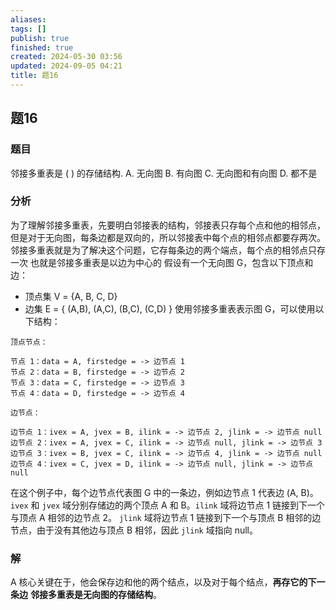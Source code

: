 ```yaml
---
aliases: 
tags: []
publish: true
finished: true
created: 2024-05-30 03:56
updated: 2024-09-05 04:21
title: 题16
---
```

## 题16
### 题目
邻接多重表是 ( ) 的存储结构.
A. 无向图 
B. 有向图 
C. 无向图和有向图 
D. 都不是
### 分析
为了理解邻接多重表，先要明白邻接表的结构，邻接表只存每个点和他的相邻点，但是对于无向图，每条边都是双向的，所以邻接表中每个点的相邻点都要存两次。
邻接多重表就是为了解决这个问题，它存每条边的两个端点，每个点的相邻点只存一次
也就是邻接多重表是以边为中心的
假设有一个无向图 G，包含以下顶点和边：
- 顶点集 V = {A, B, C, D}
- 边集 E = { (A,B), (A,C), (B,C), (C,D) }
使用邻接多重表表示图 G，可以使用以下结构：
```
顶点节点：

节点 1：data = A, firstedge = -> 边节点 1
节点 2：data = B, firstedge = -> 边节点 2
节点 3：data = C, firstedge = -> 边节点 3
节点 4：data = D, firstedge = -> 边节点 4

边节点：

边节点 1：ivex = A, jvex = B, ilink = -> 边节点 2, jlink = -> 边节点 null
边节点 2：ivex = A, jvex = C, ilink = -> 边节点 null, jlink = -> 边节点 3
边节点 3：ivex = B, jvex = C, ilink = -> 边节点 4, jlink = -> 边节点 null
边节点 4：ivex = C, jvex = D, ilink = -> 边节点 null, jlink = -> 边节点 null
```
在这个例子中，每个边节点代表图 G 中的一条边，例如边节点 1 代表边 (A, B)。 `ivex` 和 `jvex` 域分别存储边的两个顶点 A 和 B。`ilink` 域将边节点 1 链接到下一个与顶点 A 相邻的边节点 2。 `jlink` 域将边节点 1 链接到下一个与顶点 B 相邻的边节点，由于没有其他边与顶点 B 相邻，因此 `jlink` 域指向 null。
### 解
A
核心关键在于，他会保存边和他的两个结点，以及对于每个结点，**再存它的下一条边**
**邻接多重表是无向图的存储结构**。